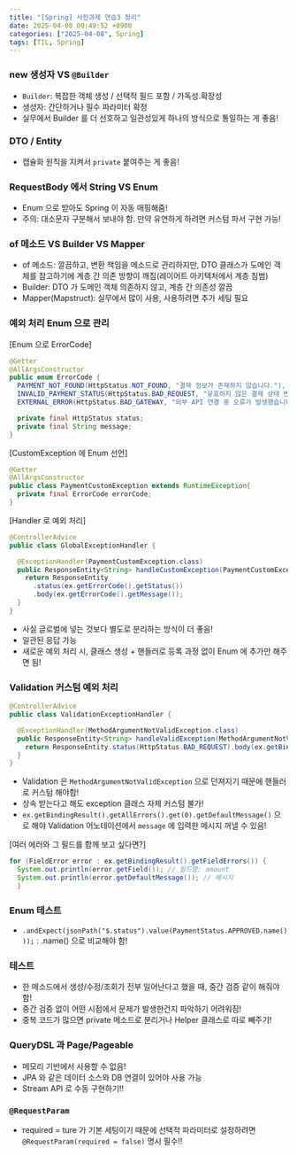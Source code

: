 ```yaml
---
title: "[Spring] 사전과제 연습3 정리"
date: 2025-04-08 09:49:52 +0900
categories: ["2025-04-08", Spring]
tags: [TIL, Spring]
---
```

### new 생성자 VS `@Builder`
- `Builder`: 복잡한 객체 생성 / 선택적 필드 포함 / 가독성.확장성
- 생성자: 간단하거나 필수 파라미터 확정
- 실무에서 Builder 를 더 선호하고 일관성있게 하나의 방식으로 통일하는 게 좋음!

### DTO / Entity
- 캡슐화 원칙을 지켜서 `private` 붙여주는 게 좋음!

### RequestBody 에서 String VS Enum
- Enum 으로 받아도 Spring 이 자동 매핑해줌!
- 주의: 대소문자 구분해서 보내야 함. 만약 유연하게 하려면 커스텀 파서 구현 가능!

### of 메소드 VS Builder VS Mapper
- of 메소드: 깔끔하고, 변환 책임을 메소드로 관리하지만, DTO 클래스가 도메인 객체를 참고하기에 계층 간 의존 방향이 깨짐(레이어트 아키텍처에서 계층 침범)
- Builder: DTO 가 도메인 객체 의존하지 않고, 계층 간 의존성 깔끔
- Mapper(Mapstruct): 실무에서 많이 사용, 사용하려면 추가 세팅 필요

### 예외 처리 Enum 으로 관리
[Enum 으로 ErrorCode]

```java
@Getter
@AllArgsConstructor
public enum ErrorCode {
  PAYMENT_NOT_FOUND(HttpStatus.NOT_FOUND, "결제 정보가 존재하지 않습니다."),
  INVALID_PAYMENT_STATUS(HttpStatus.BAD_REQUEST, "유효하지 않은 결제 상태 변경입니다." ),
  EXTERNAL_ERROR(HttpStatus.BAD_GATEWAY, "외부 API 연결 중 오류가 발생했습니다.");

  private final HttpStatus status;
  private final String message;
}
```

[CustomException 에 Enum 선언]

```java
@Getter
@AllArgsConstructor
public class PaymentCustomException extends RuntimeException{
  private final ErrorCode errorCode;
}

```

[Handler 로 예외 처리]

```java
@ControllerAdvice
public class GlobalExceptionHandler {

  @ExceptionHandler(PaymentCustomException.class)
  public ResponseEntity<String> handleCustomException(PaymentCustomException ex) {
    return ResponseEntity
      .status(ex.getErrorCode().getStatus())
      .body(ex.getErrorCode().getMessage());
  }
}
```
- 사실 글로벌에 넣는 것보다 별도로 분리하는 방식이 더 좋음!
- 일관된 응답 가능
- 새로운 예외 처리 시, 클래스 생성 + 핸들러로 등록 과정 없이 Enum 에 추가만 해주면 됨!

### Validation 커스텀 예외 처리

```java
@ControllerAdvice
public class ValidationExceptionHandler {

  @ExceptionHandler(MethodArgumentNotValidException.class)
  public ResponseEntity<String> handleValidException(MethodArgumentNotValidException ex) {
    return ResponseEntity.status(HttpStatus.BAD_REQUEST).body(ex.getBindingResult().getAllErrors().get(0).getDefaultMessage());
  }
}
```

- Validation 은 `MethodArgumentNotValidException` 으로 던져지기 때문에 핸들러로 커스텀 해야함! 
- 상속 받는다고 해도 exception 클래스 자체 커스텀 불가!
- `ex.getBindingResult().getAllErrors().get(0).getDefaultMessage()` 으로 해야 Validation 어노테이션에서 `message` 에 입력한 메시지 꺼낼 수 있음!

[여러 에러와 그 필드를 함께 보고 싶다면?]

```java
for (FieldError error : ex.getBindingResult().getFieldErrors()) {
  System.out.println(error.getField()); // 필드명: amount
  System.out.println(error.getDefaultMessage()); // 메시지
  }
```

### Enum 테스트
- `.andExpect(jsonPath("$.status").value(PaymentStatus.APPROVED.name()));` : .name() 으로 비교해야 함!

### 테스트
- 한 메소드에서 생성/수정/조회가 전부 일어난다고 했을 때, 중간 검증 같이 해줘야 함!
- 중간 검증 없이 어떤 시점에서 문제가 발생한건지 파악하기 어려워짐!
- 중복 코드가 많으면 private 메소드로 분리거나 Helper 클래스로 따로 빼주기!

### QueryDSL 과 Page/Pageable
- 메모리 기반에서 사용할 수 없음!
- JPA 와 같은 데이터 소스와 DB 연결이 있어야 사용 가능
- Stream API 로 수동 구현하기!!

### `@RequestParam`
- required = ture 가 기본 세팅이기 때문에 선택적 파라미터로 설정하려면 `@RequestParam(required = false)` 명시 필수!!



